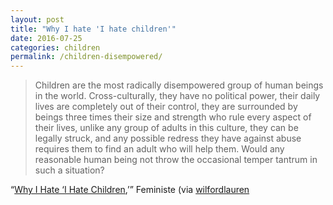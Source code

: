 ```yaml
---
layout: post
title: "Why I hate 'I hate children'"
date: 2016-07-25
categories: children
permalink: /children-disempowered/
---
```



> Children are the most radically disempowered group of human beings in
> the world. Cross-culturally, they have no political power, their daily
> lives are completely out of their control, they are surrounded by
> beings three times their size and strength who rule every aspect of
> their lives, unlike any group of adults in this culture, they can be
> legally struck, and any possible redress they have against abuse
> requires them to find an adult who will help them. Would any
> reasonable human being not throw the occasional temper tantrum in such
> a situation?

“[Why I Hate ‘I Hate
Children](http://www.feministe.us/blog/archives/2007/06/11/why-i-hate-i-hate-children/),’”
Feministe (via
[wilfordlauren](http://wilfordlauren.tumblr.com/)